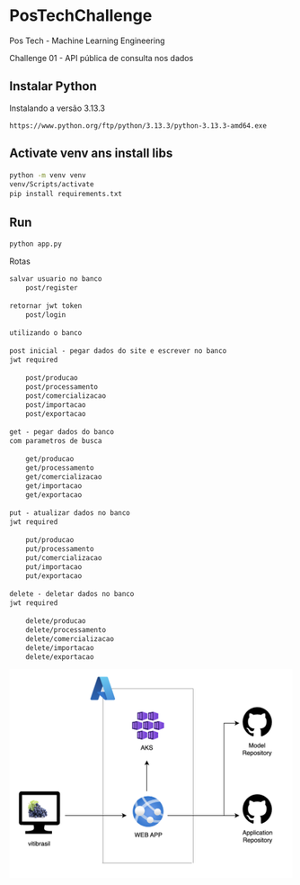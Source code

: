# PosTechChallenge
Pos Tech - Machine Learning Engineering

Challenge 01 - API pública de consulta nos dados

## Instalar Python

Instalando a versão 3.13.3

```
https://www.python.org/ftp/python/3.13.3/python-3.13.3-amd64.exe
```

## Activate venv ans install libs

```cmd
python -m venv venv
venv/Scripts/activate
pip install requirements.txt
```

## Run

```cmd
python app.py
```

Rotas

```
salvar usuario no banco
    post/register

retornar jwt token
    post/login

utilizando o banco

post inicial - pegar dados do site e escrever no banco
jwt required

    post/producao
    post/processamento
    post/comercializacao
    post/importacao
    post/exportacao

get - pegar dados do banco
com parametros de busca

    get/producao
    get/processamento
    get/comercializacao
    get/importacao
    get/exportacao

put - atualizar dados no banco
jwt required

    put/producao
    put/processamento
    put/comercializacao
    put/importacao
    put/exportacao

delete - deletar dados no banco
jwt required

    delete/producao
    delete/processamento
    delete/comercializacao
    delete/importacao
    delete/exportacao
```

![alt text](docs/architecture.png)